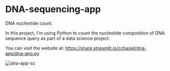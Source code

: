 # DNA-sequencing-app
DNA nucleotide count. 

In this project, I'm using Python to count the nucleotide composition of DNA sequence query as part of a data science project.

You can visit the website at: https://share.streamlit.io/ccbagel/dna-app/dna-app.py

![dna-app-sc](https://user-images.githubusercontent.com/72423262/125592291-4eb2c542-0c4f-4f16-a997-89063f04bdf9.png)

